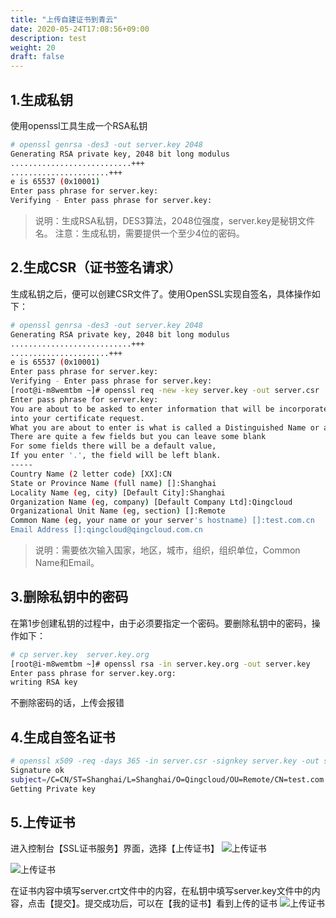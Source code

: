 ```yaml
---
title: "上传自建证书到青云"
date: 2020-05-24T17:08:56+09:00
description: test
weight: 20
draft: false
---
```



## 1.生成私钥

使用openssl工具生成一个RSA私钥
```bash
# openssl genrsa -des3 -out server.key 2048
Generating RSA private key, 2048 bit long modulus
...........................+++
......................+++
e is 65537 (0x10001)
Enter pass phrase for server.key:
Verifying - Enter pass phrase for server.key:
```

>说明：生成RSA私钥，DES3算法，2048位强度，server.key是秘钥文件名。
>注意：生成私钥，需要提供一个至少4位的密码。


## 2.生成CSR（证书签名请求）

生成私钥之后，便可以创建CSR文件了。使用OpenSSL实现自签名，具体操作如下：
```bash
# openssl genrsa -des3 -out server.key 2048
Generating RSA private key, 2048 bit long modulus
...........................+++
......................+++
e is 65537 (0x10001)
Enter pass phrase for server.key:
Verifying - Enter pass phrase for server.key:
[root@i-m8wemtbm ~]# openssl req -new -key server.key -out server.csr
Enter pass phrase for server.key:
You are about to be asked to enter information that will be incorporated
into your certificate request.
What you are about to enter is what is called a Distinguished Name or a DN.
There are quite a few fields but you can leave some blank
For some fields there will be a default value,
If you enter '.', the field will be left blank.
-----
Country Name (2 letter code) [XX]:CN
State or Province Name (full name) []:Shanghai
Locality Name (eg, city) [Default City]:Shanghai
Organization Name (eg, company) [Default Company Ltd]:Qingcloud
Organizational Unit Name (eg, section) []:Remote
Common Name (eg, your name or your server's hostname) []:test.com.cn
Email Address []:qingcloud@qingcloud.com.cn
```
>说明：需要依次输入国家，地区，城市，组织，组织单位，Common Name和Email。

## 3.删除私钥中的密码

在第1步创建私钥的过程中，由于必须要指定一个密码。要删除私钥中的密码，操作如下：

```bash
# cp server.key  server.key.org
[root@i-m8wemtbm ~]# openssl rsa -in server.key.org -out server.key
Enter pass phrase for server.key.org:
writing RSA key
```

不删除密码的话，上传会报错

## 4.生成自签名证书

```bash
# openssl x509 -req -days 365 -in server.csr -signkey server.key -out server.crt
Signature ok
subject=/C=CN/ST=Shanghai/L=Shanghai/O=Qingcloud/OU=Remote/CN=test.com.cn/emailAddress=qingcloud@qingcloud.com.cn
Getting Private key
```

## 5.上传证书

进入控制台【SSL证书服务】界面，选择【上传证书】
![上传证书](../../_images/crt_2_qingcloud_1.png)

![上传证书](../../_images/crt_2_qingcloud_2.png)

在证书内容中填写server.crt文件中的内容，在私钥中填写server.key文件中的内容，点击【提交】。提交成功后，可以在【我的证书】看到上传的证书
![上传证书](../../_images/crt_2_qingcloud_3.png)